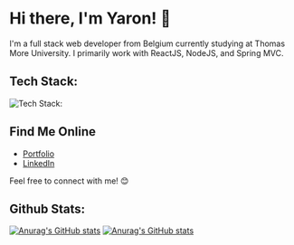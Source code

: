 # Hi there, I'm Yaron! 👋

I'm a full stack web developer from Belgium currently studying at Thomas More University. I primarily work with ReactJS, NodeJS, and Spring MVC.

## Tech Stack:
![Tech Stack:](https://github-readme-tech-stack.vercel.app/api/cards?title=&align=center&fontFamily=&lineCount=3&width=1000&line1=Javascript%2CJavascript%2Cb1d951%3BJava%2CJava%2C5a86e7%3BTypescript%2CTypescript%2C7c50d5%3BCSharp%2CCSharp%2C2e49a0%3BCSS3%2CCSS3%2C6592e7%3BHTML5%2CHTML5%2Cbf5917%3BDart%2CDart%2C433caa%3B&line2=Spring%2CSpring%2C61ae6a%3BNode.js%2CNode.js%2C70e75c%3BReact%2CReact%2C291f6a%3BReact+Native%2CReact+Native%2C181f3f%3BFlutter%2CFlutter%2C3f77b9%3BBootstrap%2CBootstrap%2C545ad7%3BJQuery%2CJQuery%2C3fc079%3BElectron%2CElectron%2C3851a3%3B&line3=MongoDB%2CMongoDB%2C32b833%3BPostgreSQL%2CPostgreSQL%2C3f2574%3B)

## Find Me Online

- [Portfolio](https://yaronvansteenkiste.be)
- [LinkedIn](https://www.linkedin.com/in/yaron-vansteenkiste/)

Feel free to connect with me! 😊

## Github Stats:
[![Anurag's GitHub stats](https://github-readme-stats.vercel.app/api?username=YaronVansteenkiste)](https://github.com/anuraghazra/github-readme-stats)
[![Anurag's GitHub stats](https://github-readme-stats.vercel.app/api?username=YaronVansteenkiste)](https://github.com/anuraghazra/github-readme-stats)

